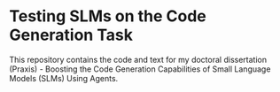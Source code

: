 # Testing SLMs on the Code Generation Task

This repository contains the code and text for my doctoral dissertation (Praxis) - Boosting the Code Generation Capabilities of Small Language Models (SLMs) Using Agents.